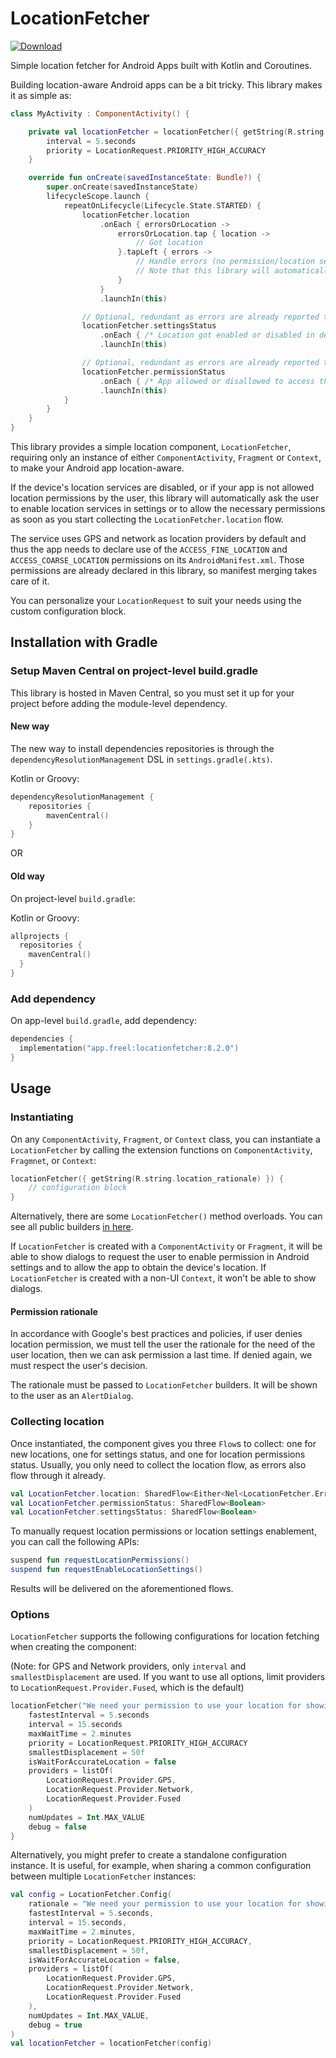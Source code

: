 # LocationFetcher

[![Download](https://img.shields.io/maven-central/v/app.freel/locationfetcher)](https://search.maven.org/artifact/app.freel/locationfetcher)

Simple location fetcher for Android Apps built with Kotlin and Coroutines.

Building location-aware Android apps can be a bit tricky. This library makes it as simple as:

```kotlin
class MyActivity : ComponentActivity() {

    private val locationFetcher = locationFetcher({ getString(R.string.location_rationale) }) {
        interval = 5.seconds
        priority = LocationRequest.PRIORITY_HIGH_ACCURACY
    }

    override fun onCreate(savedInstanceState: Bundle?) {
        super.onCreate(savedInstanceState)
        lifecycleScope.launch {
            repeatOnLifecycle(Lifecycle.State.STARTED) {
                locationFetcher.location
                    .onEach { errorsOrLocation ->
                        errorsOrLocation.tap { location ->
                            // Got location
                        }.tapLeft { errors ->
                            // Handle errors (no permission/location settings disabled).
                            // Note that this library will automatically try to resolve errors.
                        }
                    }
                    .launchIn(this)

                // Optional, redundant as errors are already reported to 'location' flow.
                locationFetcher.settingsStatus
                    .onEach { /* Location got enabled or disabled in device settings */ }
                    .launchIn(this)

                // Optional, redundant as errors are already reported to 'location' flow.
                locationFetcher.permissionStatus
                    .onEach { /* App allowed or disallowed to access the device's location. */ }
                    .launchIn(this)
            }
        }
    }
}
```

This library provides a simple location component, `LocationFetcher`, requiring only an instance of either `ComponentActivity`, `Fragment` or `Context`, to make your Android app location-aware.

If the device's location services are disabled, or if your app is not allowed location permissions by the user, this library will automatically ask the user to enable location services in settings or to allow the necessary permissions as soon as you start collecting the `LocationFetcher.location` flow.

The service uses GPS and network as location providers by default and thus the app needs to declare use of the `ACCESS_FINE_LOCATION` and `ACCESS_COARSE_LOCATION` permissions on its `AndroidManifest.xml`. Those permissions are already declared in this library, so manifest merging takes care of it.

You can personalize your `LocationRequest` to suit your needs using the custom configuration block.

## Installation with Gradle

### Setup Maven Central on project-level build.gradle

This library is hosted in Maven Central, so you must set it up for your project before adding the module-level dependency.

#### New way

The new way to install dependencies repositories is through the `dependencyResolutionManagement` DSL in `settings.gradle(.kts)`.

Kotlin or Groovy:
```kotlin
dependencyResolutionManagement {
    repositories {
        mavenCentral()
    }
}
```

OR

#### Old way

On project-level `build.gradle`:

Kotlin or Groovy:
```kotlin
allprojects {
  repositories {
    mavenCentral()
  }
}
```

### Add dependency

On app-level `build.gradle`, add dependency:

```kotlin
dependencies {
  implementation("app.freel:locationfetcher:8.2.0")
}
```

## Usage

### Instantiating

On any `ComponentActivity`, `Fragment`, or `Context` class, you can instantiate a `LocationFetcher` by calling the extension functions on `ComponentActivity`, `Fragmnet`, or `Context`:

```kotlin
locationFetcher({ getString(R.string.location_rationale) }) {
    // configuration block
}
```

Alternatively, there are some `LocationFetcher()` method overloads. You can see all public builders [in here](https://github.com/psteiger/LocationFetcher/blob/master/locationfetcher/src/main/java/com/freelapp/libs/locationfetcher/Builders.kt).

If `LocationFetcher` is created with a `ComponentActivity` or `Fragment`, it will be able to show dialogs to request the user to enable permission in Android settings and to allow the app to obtain the device's location. If `LocationFetcher` is created with a non-UI `Context`, it won't be able to show dialogs.

#### Permission rationale

In accordance with Google's best practices and policies, if user denies location permission, we must tell the user the rationale for the need of the user location, then we can ask permission a last time. If denied again, we must respect the user's decision.

The rationale must be passed to `LocationFetcher` builders. It will be shown to the user as an `AlertDialog`.

### Collecting location

Once instantiated, the component gives you three `Flow`s to collect: one for new locations, one for settings status, and one for location permissions status. Usually, you only need to collect the location flow, as errors also flow through it already.

```kotlin
val LocationFetcher.location: SharedFlow<Either<Nel<LocationFetcher.Error>, Location>> // Nel stands for non-empty list.
val LocationFetcher.permissionStatus: SharedFlow<Boolean>
val LocationFetcher.settingsStatus: SharedFlow<Boolean>
```

To manually request location permissions or location settings enablement, you can call the following APIs:

```kotlin
suspend fun requestLocationPermissions()
suspend fun requestEnableLocationSettings()
```

Results will be delivered on the aforementioned flows.

### Options

`LocationFetcher` supports the following configurations for location fetching when creating the component:

(Note: for GPS and Network providers, only `interval` and `smallestDisplacement` are used. If you want to use all options, limit providers to `LocationRequest.Provider.Fused`, which is the default)

```kotlin
locationFetcher("We need your permission to use your location for showing nearby items") {
    fastestInterval = 5.seconds
    interval = 15.seconds
    maxWaitTime = 2.minutes
    priority = LocationRequest.PRIORITY_HIGH_ACCURACY
    smallestDisplacement = 50f
    isWaitForAccurateLocation = false
    providers = listOf(
        LocationRequest.Provider.GPS,
        LocationRequest.Provider.Network, 
        LocationRequest.Provider.Fused
    )
    numUpdates = Int.MAX_VALUE
    debug = false
}
```

Alternatively, you might prefer to create a standalone configuration instance. It is useful, for example, when sharing a common configuration between multiple `LocationFetcher` instances:

```kotlin
val config = LocationFetcher.Config(
    rationale = "We need your permission to use your location for showing nearby items",
    fastestInterval = 5.seconds,
    interval = 15.seconds,
    maxWaitTime = 2.minutes,
    priority = LocationRequest.PRIORITY_HIGH_ACCURACY,
    smallestDisplacement = 50f,
    isWaitForAccurateLocation = false,
    providers = listOf(
        LocationRequest.Provider.GPS,
        LocationRequest.Provider.Network,
        LocationRequest.Provider.Fused
    ),
    numUpdates = Int.MAX_VALUE,
    debug = true
)
val locationFetcher = locationFetcher(config)
```
